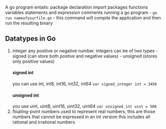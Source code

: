 A go program entails:
    package declaration
    import packages
    functions
    variables
    statements and expression
    comments
running a go program - `go run nameofyourfile.go` - this command will compile the application and then run the resulting binary

## Datatypes in Go
1. integer
    any positive or negative number.
    integers can be of two types - signed (can store both postive and negative values)
                                 - unsigned (stores only positive values)
    #### signed int
    you can use int, int8, int16, int32, int64 `var signed_integer int = 3456`
    #### unsigned int
    you use uint, uint8, uint16, uint32, uint64 `var unsigned_int uint = 500`    
2. floating-point numbers
    used to represent real numbers, this are those numbers that cannot be expressed in an int version
    this includes all rational and irrational numbers
